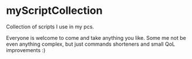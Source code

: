# myScriptCollection
Collection of scripts I use in my pcs.

Everyone is welcome to come and take anything you like. 
Some me not be even anything complex, but just commands shorteners and small QoL improvements :) 
